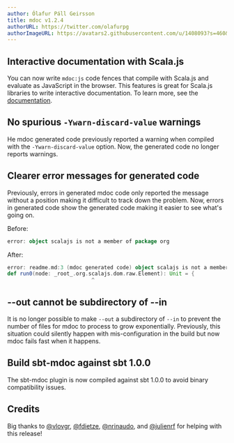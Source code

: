 ```yaml
---
author: Ólafur Páll Geirsson
title: mdoc v1.2.4
authorURL: https://twitter.com/olafurpg
authorImageURL: https://avatars2.githubusercontent.com/u/1408093?s=460&v=4
---
```


## Interactive documentation with Scala.js

You can now write `mdoc:js` code fences that compile with Scala.js and evaluate
as JavaScript in the browser. This features is great for Scala.js libraries to
write interactive documentation. To learn more, see the
[documentation](https://scalameta.org/mdoc/docs/js.html).

## No spurious `-Ywarn-discard-value` warnings

He mdoc generated code previously reported a warning when compiled with the
`-Ywarn-discard-value` option. Now, the generated code no longer reports
warnings.

## Clearer error messages for generated code

Previously, errors in generated mdoc code only reported the message without a
position making it difficult to track down the problem. Now, errors in generated
code show the generated code making it easier to see what's going on.

Before:

```scala
error: object scalajs is not a member of package org
```

After:

```scala
error: readme.md:3 (mdoc generated code) object scalajs is not a member of package org
def run0(node: _root_.org.scalajs.dom.raw.Element): Unit = {
                           ^
```

## --out cannot be subdirectory of --in

It is no longer possible to make `--out` a subdirectory of `--in` to prevent the
number of files for mdoc to process to grow exponentially. Previously, this
situation could silently happen with mis-configuration in the build but now mdoc
fails fast when it happens.

## Build sbt-mdoc against sbt 1.0.0

The sbt-mdoc plugin is now compiled against sbt 1.0.0 to avoid binary
compatibility issues.

## Credits

Big thanks to [@vlovgr](https://github.com/vlovgr),
[@fdietze](https://github.com/fdietze),
[@nrinaudo](https://github.com/nrinaudo), and
[@julienrf](https://github.com/julienrf) for helping with this release!
